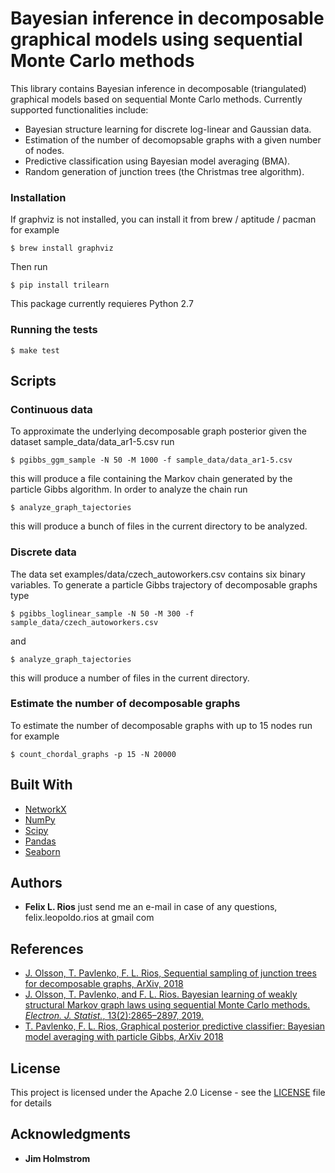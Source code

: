 # Bayesian inference in decomposable graphical models using sequential Monte Carlo methods
This library contains Bayesian inference in decomposable (triangulated) graphical models based on sequential Monte Carlo methods.
Currently supported functionalities include:

- Bayesian structure learning for discrete log-linear and Gaussian data.
- Estimation of the number of decomopsable graphs with a given number of nodes.
- Predictive classification using Bayesian model averaging (BMA).
- Random generation of junction trees (the Christmas tree algorithm).

### Installation

If graphviz is not installed, you can install it from brew / aptitude / pacman for example
```
$ brew install graphviz
```
Then run
```
$ pip install trilearn
```
This package currently requieres Python 2.7
### Running the tests

```
$ make test
```

## Scripts
### Continuous data
To approximate the underlying decomposable graph posterior given the dataset sample_data/data_ar1-5.csv run
```
$ pgibbs_ggm_sample -N 50 -M 1000 -f sample_data/data_ar1-5.csv
```
this will produce a file containing the Markov chain generated by the particle Gibbs algorithm. 
In order to analyze the chain run
```
$ analyze_graph_tajectories
```
this will produce a bunch of files in the current directory to be analyzed.

### Discrete data
The data set examples/data/czech_autoworkers.csv contains six binary variables.
To generate a particle Gibbs trajectory of decomposable graphs type
```
$ pgibbs_loglinear_sample -N 50 -M 300 -f sample_data/czech_autoworkers.csv
```
and
```
$ analyze_graph_tajectories
```
this will produce a number of files in the current directory.

### Estimate the number of decomposable graphs
To estimate the number of decomposable graphs with up to 15 nodes run for example
```
$ count_chordal_graphs -p 15 -N 20000
```
## Built With

* [NetworkX](https://networkx.github.io/documentation/stable/index.html)
* [NumPy](https://docs.scipy.org/doc/)
* [Scipy](https://docs.scipy.org/doc/)
* [Pandas](http://pandas.pydata.org/pandas-docs/stable/)
* [Seaborn](https://seaborn.pydata.org/api.html)
## Authors

* **Felix L. Rios** just send me an e-mail in case of any questions, felix.leopoldo.rios at gmail com 

## References
* [J. Olsson, T. Pavlenko, F. L. Rios, Sequential sampling of junction trees for decomposable graphs,
 ArXiv, 2018](https://arxiv.org/abs/1806.00584)
* [J. Olsson, T. Pavlenko, and F. L. Rios. Bayesian learning of weakly structural Markov graph laws using sequential Monte Carlo methods. *Electron. J. Statist.*, 13(2):2865–2897, 2019.](https://projecteuclid.org/euclid.ejs/1567065622)
* [T. Pavlenko, F. L. Rios, Graphical posterior predictive classifier: Bayesian model averaging with particle Gibbs, ArXiv 2018](https://arxiv.org/abs/1707.06792)

## License

This project is licensed under the Apache 2.0 License - see the [LICENSE](LICENSE) file for details

## Acknowledgments

* **Jim Holmstrom**
